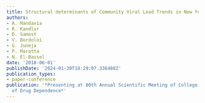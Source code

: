 ```yaml
---
title: Structural determinants of Community Viral Load Trends in New York City (2009-2013)
authors:
- A. Mandavia
- R. Kandlur
- D. Samost
- V. Bordoloi
- G. Juneja
- P. Marotta
- N. El-Bassel
date: '2018-06-01'
publishDate: '2024-01-30T18:29:07.336488Z'
publication_types:
- paper-conference
publication: '*Presenting at 80th Annual Scientific Meeting of College on Problems
  of Drug Dependence*'
---
```

